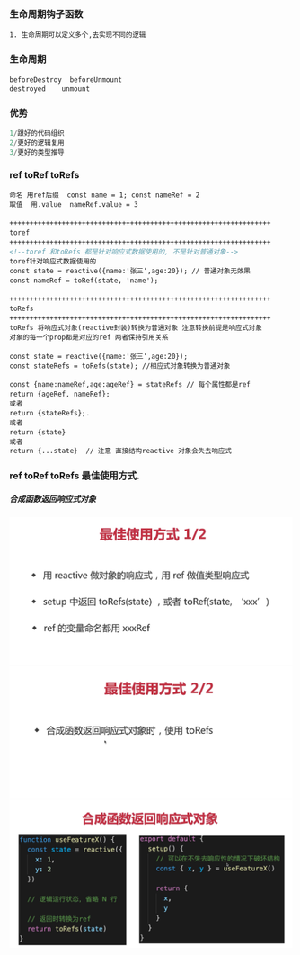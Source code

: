 ### 生命周期钩子函数
```text
1. 生命周期可以定义多个,去实现不同的逻辑
```
### 生命周期
```angular2html
beforeDestroy  beforeUnmount
destroyed    unmount
```

### 优势
```js
1/跟好的代码组织
2/更好的逻辑复用
3/更好的类型推导
```
### ref toRef  toRefs
```html
命名 用ref后缀  const name = 1; const nameRef = 2 
取值  用.value  nameRef.value = 3

+++++++++++++++++++++++++++++++++++++++++++++++++++++++++++++++++
toref
+++++++++++++++++++++++++++++++++++++++++++++++++++++++++++++++++
<!--toref 和toRefs 都是针对响应式数据使用的, 不是针对普通对象-->
toref针对响应式数据使用的
const state = reactive({name:'张三‘,age:20}); // 普通对象无效果
const nameRef = toRef(state, 'name');

+++++++++++++++++++++++++++++++++++++++++++++++++++++++++++++++++
toRefs
+++++++++++++++++++++++++++++++++++++++++++++++++++++++++++++++++
toRefs 将响应式对象(reactive封装)转换为普通对象 注意转换前提是响应式对象
对象的每一个prop都是对应的ref 两者保持引用关系

const state = reactive({name:'张三‘,age:20});
const stateRefs = toRefs(state); //相应式对象转换为普通对象

const {name:nameRef,age:ageRef} = stateRefs // 每个属性都是ref
return {ageRef, nameRef};
或者
return {stateRefs};.
或者
return {state}
或者
return {...state}  // 注意 直接结构reactive 对象会失去响应式
```
### ref toRef  toRefs 最佳使用方式.
##### 合成函数返回响应式对象
![img_2.png](img_2.png)
![img_3.png](img_3.png)
![img_1.png](img_1.png)

